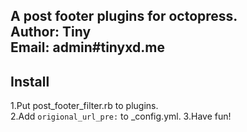 A post footer plugins for octopress.   
Author: Tiny   
Email: admin#tinyxd.me
---
Install
---
1.Put post_footer_filter.rb to plugins.   
2.Add `origional_url_pre:` to _config.yml.
3.Have fun!   


